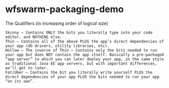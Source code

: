 # wfswarm-packaging-demo
The Qualifiers (in increasing order of logical size)

    Skinny – Contains ONLY the bits you literally type into your code editor, and NOTHING else.
    Thin – Contains all of the above PLUS the app’s direct dependencies of your app (db drivers, utility libraries, etc).
    Hollow – The inverse of Thin – Contains only the bits needed to run your app but does NOT contain the app itself. Basically a pre-packaged “app server” to which you can later deploy your app, in the same style as traditional Java EE app servers, but with important differences, we’ll get to later.
    Fat/Uber – Contains the bit you literally write yourself PLUS the direct dependencies of your app PLUS the bits needed to run your app “on its own”.
